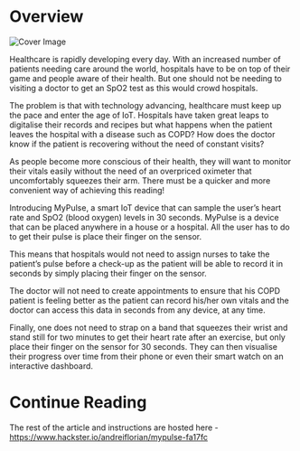 # Overview
![Cover Image](https://hackster.imgix.net/uploads/attachments/499736/cover_image_PZNufTcw4c.JPG?auto=compress%2Cformat&w=900&h=675&fit=min)

Healthcare is rapidly developing every day. With an increased number of patients needing care around the world, hospitals have to be on top of their game and people aware of their health. But one should not be needing to visiting a doctor to get an SpO2 test as this would crowd hospitals.

The problem is that with technology advancing, healthcare must keep up the pace and enter the age of IoT. Hospitals have taken great leaps to digitalise their records and recipes but what happens when the patient leaves the hospital with a disease such as COPD? How does the doctor know if the patient is recovering without the need of constant visits?

As people become more conscious of their health, they will want to monitor their vitals easily without the need of an overpriced oximeter that uncomfortably squeezes their arm. There must be a quicker and more convenient way of achieving this reading!

Introducing MyPulse, a smart IoT device that can sample the user’s heart rate and SpO2 (blood oxygen) levels in 30 seconds. MyPulse is a device that can be placed anywhere in a house or a hospital. All the user has to do to get their pulse is place their finger on the sensor.

This means that hospitals would not need to assign nurses to take the patient’s pulse before a check-up as the patient will be able to record it in seconds by simply placing their finger on the sensor.

The doctor will not need to create appointments to ensure that his COPD patient is feeling better as the patient can record his/her own vitals and the doctor can access this data in seconds from any device, at any time.

Finally, one does not need to strap on a band that squeezes their wrist and stand still for two minutes to get their heart rate after an exercise, but only place their finger on the sensor for 30 seconds. They can then visualise their progress over time from their phone or even their smart watch on an interactive dashboard.

# Continue Reading
The rest of the article and instructions are hosted here - https://www.hackster.io/andreiflorian/mypulse-fa17fc